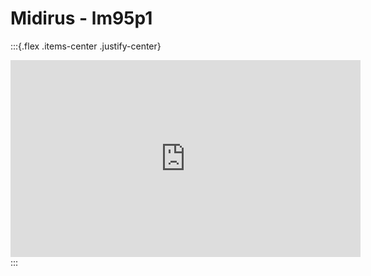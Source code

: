 # Midirus - lm95p1




:::{.flex .items-center .justify-center}
<iframe width="560" height="315" src="https://www.youtube.com/embed/p9VyfWDl6pw" title="YouTube video player" frameborder="0" allow="accelerometer; autoplay; clipboard-write; encrypted-media; gyroscope; picture-in-picture" allowfullscreen></iframe>
:::
